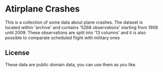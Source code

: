 # Atirplane Crashes
This is a collection of some data about plane crashes.
The dataset is located within 'archive' and contains '5268 observations' starting from 1908 until 2009.
These observations are split into '13 columns' and it is also possible to comparate scheduled flight with military ones

## License

These data are public domain data, you can use them as you like.
